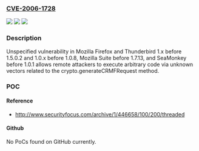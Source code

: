 ### [CVE-2006-1728](https://cve.mitre.org/cgi-bin/cvename.cgi?name=CVE-2006-1728)
![](https://img.shields.io/static/v1?label=Product&message=n%2Fa&color=blue)
![](https://img.shields.io/static/v1?label=Version&message=n%2Fa&color=blue)
![](https://img.shields.io/static/v1?label=Vulnerability&message=n%2Fa&color=brighgreen)

### Description

Unspecified vulnerability in Mozilla Firefox and Thunderbird 1.x before 1.5.0.2 and 1.0.x before 1.0.8, Mozilla Suite before 1.7.13, and SeaMonkey before 1.0.1 allows remote attackers to execute arbitrary code via unknown vectors related to the crypto.generateCRMFRequest method.

### POC

#### Reference
- http://www.securityfocus.com/archive/1/446658/100/200/threaded

#### Github
No PoCs found on GitHub currently.

